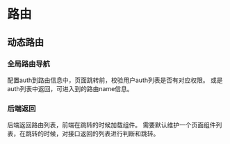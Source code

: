 # 路由

## 动态路由

### 全局路由导航

配置auth到路由信息中，页面跳转前，校验用户auth列表是否有对应权限。
或是auth列表中返回，可进入到的路由name信息。

### 后端返回

后端返回路由列表，前端在跳转的时候加载组件。
需要默认维护一个页面组件列表，在跳转的时候，对接口返回的列表进行判断和跳转。